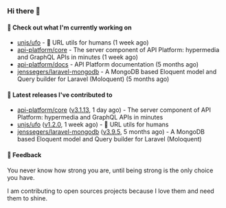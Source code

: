 ### Hi there 👋

#### 👷 Check out what I'm currently working on

- [unjs/ufo](https://github.com/unjs/ufo) - 🔗 URL utils for humans (1 week ago)
- [api-platform/core](https://github.com/api-platform/core) - The server component of API Platform: hypermedia and GraphQL APIs in minutes (1 week ago)
- [api-platform/docs](https://github.com/api-platform/docs) - API Platform documentation (5 months ago)
- [jenssegers/laravel-mongodb](https://github.com/jenssegers/laravel-mongodb) - A MongoDB based Eloquent model and Query builder for Laravel (Moloquent) (5 months ago)

#### 🔭 Latest releases I've contributed to

- [api-platform/core](https://github.com/api-platform/core) ([v3.1.13](https://github.com/api-platform/core/releases/tag/v3.1.13), 1 day ago) - The server component of API Platform: hypermedia and GraphQL APIs in minutes
- [unjs/ufo](https://github.com/unjs/ufo) ([v1.2.0](https://github.com/unjs/ufo/releases/tag/v1.2.0), 1 week ago) - 🔗 URL utils for humans
- [jenssegers/laravel-mongodb](https://github.com/jenssegers/laravel-mongodb) ([v3.9.5](https://github.com/jenssegers/laravel-mongodb/releases/tag/v3.9.5), 5 months ago) - A MongoDB based Eloquent model and Query builder for Laravel (Moloquent)

#### 💬 Feedback
You never know how strong you are, until being strong is the only choice you have.

I am contributing to open sources projects because I love them and need them to shine.
